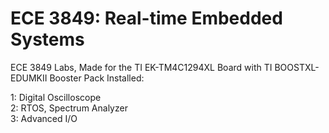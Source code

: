 # ECE 3849: Real-time Embedded Systems

ECE 3849 Labs, Made for the TI EK-TM4C1294XL Board with TI BOOSTXL-EDUMKII Booster Pack Installed:

1: Digital Oscilloscope\
2: RTOS, Spectrum Analyzer\
3: Advanced I/O
